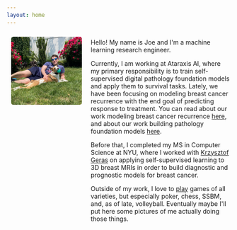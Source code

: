 ```yaml
---
layout: home
---
```


<div style="margin-bottom: 40px;">
  <div style="display: flex;">
    <div style="width: 160px; height: 160px; margin: 10px; flex-shrink: 0;">
      <img src="/assets/img/headshot.jpeg" style="border-radius: 5px;" />
    </div>
    <div style="margin: auto 0 auto 10px;">
      <p>Hello! My name is Joe and I'm a machine learning research engineer. </p>
      <p>Currently, I am working at Ataraxis AI, where my primary responsibility is to train self-supervised digital pathology foundation models and apply them to survival tasks. Lately, we have been focusing on modeling breast cancer recurrence with the end goal of predicting response to treatment. You can read about our work modeling breast cancer recurrence <a href="https://arxiv.org/abs/2410.21256">here</a>, and about our work building pathology foundation models <a href="https://cdn.prod.website-files.com/66f22558f0bee9421463707b/6723001b306063d71f2b69c3_13_Squeezing_performance_from_%20(1).pdf">here</a>.</p>
      <p>Before that, I completed my MS in Computer Science at NYU, where I worked with <a href="https://cs.nyu.edu/~kgeras/">Krzysztof Geras</a> on applying self-supervised learning to 3D breast MRIs in order to build diagnostic and prognostic models for breast cancer.</p>
      <p>Outside of my work, I love to <a href="https://en.wikipedia.org/wiki/Play">play</a> games of all varieties, but especially poker, chess, SSBM, and, as of late, volleyball. Eventually maybe I'll put here some pictures of me actually doing those things.</p>
  </div>
</div>
